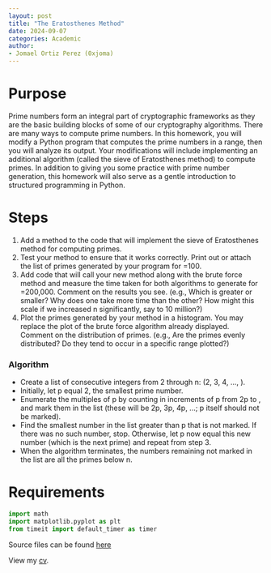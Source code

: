 ```yaml
---
layout: post
title: "The Eratosthenes Method"
date: 2024-09-07
categories: Academic
author:
- Jomael Ortiz Perez (0xjoma)
---
```


# Purpose
Prime numbers form an integral part of cryptographic frameworks as they are the basic building blocks of some of our cryptography algorithms. There are many ways to compute prime numbers. In this homework, you will modify a Python program that computes the prime numbers in a range, then you will analyze its output. Your modifications will include implementing an additional algorithm (called the sieve of Eratosthenes method) to compute primes. In addition to giving you some practice with prime number generation, this homework will also serve as a gentle introduction to structured programming in Python.

# Steps

1. Add a method to the code  that will implement the sieve of Eratosthenes method for computing primes.
2. Test your method to ensure that it works correctly. Print out or attach the list of primes generated by your program for =100.
3. Add code that will call your new method along with the brute force method and measure the time taken for both algorithms to generate for =200,000. Comment on the results you see. (e.g., Which is greater or smaller? Why does one take more time than the other? How might this scale if we increased n significantly, say to 10 million?)
4. Plot the primes generated by your method in a histogram. You may replace the plot of the brute force algorithm already displayed. Comment on the distribution of primes. (e.g., Are the primes evenly distributed? Do they tend to occur in a specific range plotted?)

### Algorithm
* Create a list of consecutive integers from 2 through n: (2, 3, 4, ..., ).
* Initially, let p equal 2, the smallest prime number.
* Enumerate the multiples of p by counting in increments of p from 2p to , and mark them in the list (these will be 2p, 3p, 4p, ...;  p itself should not be marked).
* Find the smallest number in the list greater than p that is not marked. If there was no such number, stop. Otherwise, let p now equal this new number (which is the next prime) and repeat from step 3.
* When the algorithm terminates, the numbers remaining not marked in the list are all the primes below n.

# Requirements

```python
import math
import matplotlib.pyplot as plt
from timeit import default_timer as timer
```

Source files can be found <a class="page-link" href="https://github.com/0xjoma/academiaProjects/tree/main/Module_01_coding_Assignment_The_Erastosthenes_Method/" target="_blank" rel="noopener noreferrer">here</a>

View my <a class="page-link" href="https://jomaelortizperez.com/" target="_blank" rel="noopener noreferrer">cv</a>.